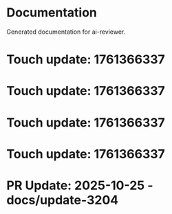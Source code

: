 # Documentation

Generated documentation for ai-reviewer.

# Touch update: 1761366337

# Touch update: 1761366337

# Touch update: 1761366337

# Touch update: 1761366337

# PR Update: 2025-10-25 - docs/update-3204

